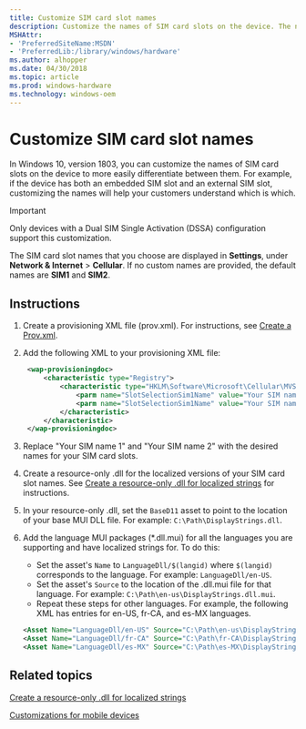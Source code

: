 ```yaml
---
title: Customize SIM card slot names
description: Customize the names of SIM card slots on the device. The names you choose are displayed in Settings.
MSHAttr:
- 'PreferredSiteName:MSDN'
- 'PreferredLib:/library/windows/hardware'
ms.author: alhopper
ms.date: 04/30/2018
ms.topic: article
ms.prod: windows-hardware
ms.technology: windows-oem
---
```

# Customize SIM card slot names

In Windows 10, version 1803, you can customize the names of SIM card slots on the device to more easily differentiate between them. For example, if the device has both an embedded SIM slot and an external SIM slot, customizing the names will help your customers understand which is which.

> [!Important]
> Only devices with a Dual SIM Single Activation (DSSA) configuration support this customization.

The SIM card slot names that you choose are displayed in **Settings**, under **Network & Internet** > **Cellular**. If no custom names are provided, the default names are **SIM1** and **SIM2**.

## Instructions

1. Create a provisioning XML file (prov.xml). For instructions, see [Create a Prov.xml](https://msdn.microsoft.com/en-us/library/dn499756.aspx).
1. Add the following XML to your provisioning XML file:

   ```XML
    <wap-provisioningdoc>
        <characteristic type="Registry">
            <characteristic type="HKLM\Software\Microsoft\Cellular\MVSettings\DeviceSpecific\CellUX">
                <parm name="SlotSelectionSim1Name" value="Your SIM name 1" datatype="string"/>
                <parm name="SlotSelectionSim1Name" value="Your SIM name 2" datatype="string"/>
            </characteristic>
        </characteristic>
    </wap-provisioningdoc>
   ```

1. Replace "Your SIM name 1" and "Your SIM name 2" with the desired names for your SIM card slots.
1. Create a resource-only .dll for the localized versions of your SIM card slot names. See [Create a resource-only .dll for localized strings](https://docs.microsoft.com/en-us/windows-hardware/customize/mobile/mcsf/create-a-resource-only-dll-for-localized-strings) for instructions.
1. In your resource-only .dll, set the `BaseD11` asset to point to the location of your base MUI DLL file. For example: `C:\Path\DisplayStrings.dll`.
1. Add the language MUI packages (*.dll.mui) for all the languages you are supporting and have localized strings for. To do this:
   * Set the asset's `Name` to `LanguageDll/$(langid)` where `$(langid)` corresponds to the language. For example: `LanguageDll/en-US`.
   * Set the asset's `Source` to the location of the .dll.mui file for that language. For example: `C:\Path\en-us\DisplayStrings.dll.mui`.
   * Repeat these steps for other languages. For example, the following XML has entries for en-US, fr-CA, and es-MX languages.

   ```XML
   <Asset Name="LanguageDll/en-US" Source="C:\Path\en-us\DisplayStrings.dll.mui" />
   <Asset Name="LanguageDll/fr-CA" Source="C:\Path\fr-CA\DisplayStrings.dll.mui" />
   <Asset Name="LanguageDll/es-MX" Source="C:\Path\es-MX\DisplayStrings.dll.mui" />
   ```

## Related topics

[Create a resource-only .dll for localized strings](https://docs.microsoft.com/en-us/windows-hardware/customize/mobile/mcsf/create-a-resource-only-dll-for-localized-strings)

[Customizations for mobile devices](https://docs.microsoft.com/en-us/windows-hardware/customize/mobile/windows-10-mobile-customizations-portal)